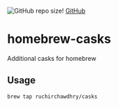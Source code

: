 ![GitHub repo size](https://img.shields.io/github/repo-size/ruchirchawdhry/homebrew-casks?color=red&style=flat-square)! [GitHub](https://img.shields.io/github/license/ruchirchawdhry/homebrew-casks?color=red&style=flat-square)

# homebrew-casks

Additional casks for homebrew

## Usage

```bash
brew tap ruchirchawdhry/casks
```
